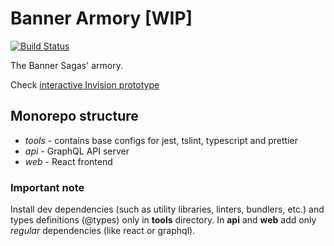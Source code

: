 # Banner Armory [WIP]

[![Build Status](https://travis-ci.org/blurbyte/banner-amory.svg?branch=master)](https://travis-ci.org/blurbyte/banner-amory)

The Banner Sagas' armory.

Check [interactive Invision prototype](https://invis.io/8TL5GIH5SC4)

## Monorepo structure

* _tools_ - contains base configs for jest, tslint, typescript and prettier
* _api_ - GraphQL API server
* _web_ - React frontend

### Important note

Install dev dependencies (such as utility libraries, linters, bundlers, etc.) and types definitions (@types) only in __tools__ directory. In __api__ and __web__ add only _regular_ dependencies (like react or graphql).
